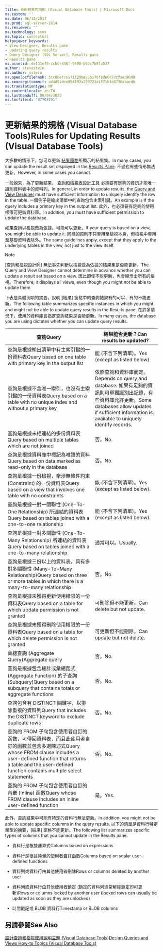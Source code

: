 ```yaml
---
title: 更新結果的規則 (Visual Database Tools) | Microsoft Docs
ms.custom: ''
ms.date: 06/13/2017
ms.prod: sql-server-2014
ms.reviewer: ''
ms.technology: ssms
ms.topic: conceptual
helpviewer_keywords:
- View Designer, Results pane
- updating query results
- Query Designer [SQL Server], Results pane
- Results pane
ms.assetid: de131ef0-ccbd-446f-9400-b93c7b8fa537
author: stevestein
ms.author: sstein
ms.openlocfilehash: 5cc6befc6571f29be95b176f8de6d7dcfaed9108
ms.sourcegitcommit: ad4d92dce894592a259721a1571b1d8736abacdb
ms.translationtype: MT
ms.contentlocale: zh-TW
ms.lasthandoff: 08/04/2020
ms.locfileid: "87703701"
---
```

# <a name="rules-for-updating-results-visual-database-tools"></a><span data-ttu-id="a59aa-102">更新結果的規格 (Visual Database Tools)</span><span class="sxs-lookup"><span data-stu-id="a59aa-102">Rules for Updating Results (Visual Database Tools)</span></span>
  <span data-ttu-id="a59aa-103">大多數的情形下，您可以更新 [結果窗格](visual-database-tools.md)所顯示的結果集。</span><span class="sxs-lookup"><span data-stu-id="a59aa-103">In many cases, you can update the result set displayed in the [Results Pane](visual-database-tools.md).</span></span> <span data-ttu-id="a59aa-104">不過也有些情形無法更新。</span><span class="sxs-lookup"><span data-stu-id="a59aa-104">However, in some cases you cannot.</span></span>  
  
 <span data-ttu-id="a59aa-105">一般說來，為了更新結果， [查詢和檢視表設計工具](query-and-view-designer-tools-visual-database-tools.md) 必須要有足夠的資訊才能唯一識別資料表中的資料列。</span><span class="sxs-lookup"><span data-stu-id="a59aa-105">In general, in order to update results, the [Query and View Designer](query-and-view-designer-tools-visual-database-tools.md) must have sufficient information to uniquely identify the row in the table.</span></span> <span data-ttu-id="a59aa-106">一個例子是輸出清單中的查詢包含主索引鍵。</span><span class="sxs-lookup"><span data-stu-id="a59aa-106">An example is if the query includes a primary key in the output list.</span></span> <span data-ttu-id="a59aa-107">此外，也必須要有足夠的使用權限可更新資料庫。</span><span class="sxs-lookup"><span data-stu-id="a59aa-107">In addition, you must have sufficient permission to update the database.</span></span>  
  
 <span data-ttu-id="a59aa-108">如果查詢以檢視做為依據，可能可以更新。</span><span class="sxs-lookup"><span data-stu-id="a59aa-108">If your query is based on a view, you might be able to update it.</span></span> <span data-ttu-id="a59aa-109">同樣的原則不只套用至檢視本身，但檢視中套用至基礎資料表除外。</span><span class="sxs-lookup"><span data-stu-id="a59aa-109">The same guidelines apply, except that they apply to the underlying tables in the view, not just to the view itself.</span></span>  
  
> [!NOTE]  
>  <span data-ttu-id="a59aa-110">[查詢和檢視設計師] 無法事先判斷以檢視做為依據的結果集是否能更新。</span><span class="sxs-lookup"><span data-stu-id="a59aa-110">The Query and View Designer cannot determine in advance whether you can update a result set based on a view.</span></span> <span data-ttu-id="a59aa-111">因此即使不能更新，也會顯示出所有的檢視。</span><span class="sxs-lookup"><span data-stu-id="a59aa-111">Therefore, it displays all views, even though you might not be able to update them.</span></span>  
  
 <span data-ttu-id="a59aa-112">下表是具體例項的摘要，說明 [結果] 窗格中的查詢結果有的可以、有的不能更新。</span><span class="sxs-lookup"><span data-stu-id="a59aa-112">The following table summarizes specific instances in which you might and might not be able to update query results in the Results pane.</span></span> <span data-ttu-id="a59aa-113">在許多情況下，使用的資料庫會指定查詢結果是否能更新。</span><span class="sxs-lookup"><span data-stu-id="a59aa-113">In many cases, the database you are using dictates whether you can update query results.</span></span>  
  
|<span data-ttu-id="a59aa-114">查詢</span><span class="sxs-lookup"><span data-stu-id="a59aa-114">Query</span></span>|<span data-ttu-id="a59aa-115">結果能否更新？</span><span class="sxs-lookup"><span data-stu-id="a59aa-115">Can results be updated?</span></span>|  
|-----------|-----------------------------|  
|<span data-ttu-id="a59aa-116">查詢是根據輸出清單中有主索引鍵的一份資料表</span><span class="sxs-lookup"><span data-stu-id="a59aa-116">Query based on one table with primary key in the output list</span></span>|<span data-ttu-id="a59aa-117">能 (不含下列清單)。</span><span class="sxs-lookup"><span data-stu-id="a59aa-117">Yes (except as listed below).</span></span>|  
|<span data-ttu-id="a59aa-118">查詢是根據不含唯一索引，也沒有主索引鍵的一份資料表</span><span class="sxs-lookup"><span data-stu-id="a59aa-118">Query based on a table with no unique index and without a primary key</span></span>|<span data-ttu-id="a59aa-119">依照查詢和資料庫而定。</span><span class="sxs-lookup"><span data-stu-id="a59aa-119">Depends on query and database.</span></span> <span data-ttu-id="a59aa-120">如果有足夠的資訊則可單獨識別出記錄，有些資料庫允許更新。</span><span class="sxs-lookup"><span data-stu-id="a59aa-120">Some databases allow updates if sufficient information is available to uniquely identify records.</span></span>|  
|<span data-ttu-id="a59aa-121">查詢是根據未相連結的多份資料表</span><span class="sxs-lookup"><span data-stu-id="a59aa-121">Query based on multiple tables which are not joined</span></span>|<span data-ttu-id="a59aa-122">否。</span><span class="sxs-lookup"><span data-stu-id="a59aa-122">No.</span></span>|  
|<span data-ttu-id="a59aa-123">查詢是根據資料庫中標記為唯讀的資料</span><span class="sxs-lookup"><span data-stu-id="a59aa-123">Query based on data marked as read-only in the database</span></span>|<span data-ttu-id="a59aa-124">否。</span><span class="sxs-lookup"><span data-stu-id="a59aa-124">No.</span></span>|  
|<span data-ttu-id="a59aa-125">查詢是根據一份檢視，牽涉無條件約束 (Constraint) 的一份資料表</span><span class="sxs-lookup"><span data-stu-id="a59aa-125">Query based on a view that involves one table with no constraints</span></span>|<span data-ttu-id="a59aa-126">能 (不含下列清單)。</span><span class="sxs-lookup"><span data-stu-id="a59aa-126">Yes (except as listed below).</span></span>|  
|<span data-ttu-id="a59aa-127">查詢是根據一對一關聯性 (One-To-One Relationship) 所連結的資料表</span><span class="sxs-lookup"><span data-stu-id="a59aa-127">Query based on tables joined with a one-to-one relationship</span></span>|<span data-ttu-id="a59aa-128">能 (不含下列清單)。</span><span class="sxs-lookup"><span data-stu-id="a59aa-128">Yes (except as listed below).</span></span>|  
|<span data-ttu-id="a59aa-129">查詢是根據一對多關聯性 (One-To-Many Relationship) 所連結的資料表</span><span class="sxs-lookup"><span data-stu-id="a59aa-129">Query based on tables joined with a one-to-many relationship</span></span>|<span data-ttu-id="a59aa-130">通常可以。</span><span class="sxs-lookup"><span data-stu-id="a59aa-130">Usually.</span></span>|  
|<span data-ttu-id="a59aa-131">查詢是根據三份以上的資料表，具有多對多關聯性 (Many-To-Many Relationship)</span><span class="sxs-lookup"><span data-stu-id="a59aa-131">Query based on three or more tables in which there is a many-to-many relationship</span></span>|<span data-ttu-id="a59aa-132">否。</span><span class="sxs-lookup"><span data-stu-id="a59aa-132">No.</span></span>|  
|<span data-ttu-id="a59aa-133">查詢是根據未獲得更新使用權限的一份資料表</span><span class="sxs-lookup"><span data-stu-id="a59aa-133">Query based on a table for which update permission is not granted</span></span>|<span data-ttu-id="a59aa-134">可刪除但不能更新。</span><span class="sxs-lookup"><span data-stu-id="a59aa-134">Can delete but not update.</span></span>|  
|<span data-ttu-id="a59aa-135">查詢是根據未獲得刪除使用權限的一份資料表</span><span class="sxs-lookup"><span data-stu-id="a59aa-135">Query based on a table for which delete permission is not granted</span></span>|<span data-ttu-id="a59aa-136">可更新但不能刪除。</span><span class="sxs-lookup"><span data-stu-id="a59aa-136">Can update but not delete.</span></span>|  
|<span data-ttu-id="a59aa-137">彙總查詢 (Aggregate Query)</span><span class="sxs-lookup"><span data-stu-id="a59aa-137">Aggregate query</span></span>|<span data-ttu-id="a59aa-138">否。</span><span class="sxs-lookup"><span data-stu-id="a59aa-138">No.</span></span>|  
|<span data-ttu-id="a59aa-139">查詢是根據包含總計或彙總函式 (Aggregate Function) 的子查詢 (Subquery)</span><span class="sxs-lookup"><span data-stu-id="a59aa-139">Query based on a subquery that contains totals or aggregate functions</span></span>|<span data-ttu-id="a59aa-140">否。</span><span class="sxs-lookup"><span data-stu-id="a59aa-140">No.</span></span>|  
|<span data-ttu-id="a59aa-141">查詢包含有 DISTINCT 關鍵字，以排除重複的資料列</span><span class="sxs-lookup"><span data-stu-id="a59aa-141">Query that includes the DISTINCT keyword to exclude duplicate rows</span></span>|<span data-ttu-id="a59aa-142">否。</span><span class="sxs-lookup"><span data-stu-id="a59aa-142">No.</span></span>|  
|<span data-ttu-id="a59aa-143">查詢的 FROM 子句包含使用者自訂的函數，可傳回資料表，而且此使用者自訂的函數並包含多選陳述式</span><span class="sxs-lookup"><span data-stu-id="a59aa-143">Query whose FROM clause includes a user-defined function that returns a table and the user-defined function contains multiple select statements</span></span>|<span data-ttu-id="a59aa-144">否。</span><span class="sxs-lookup"><span data-stu-id="a59aa-144">No.</span></span>|  
|<span data-ttu-id="a59aa-145">查詢的 FROM 子句包含使用者自訂的內嵌 (Inline) 函數</span><span class="sxs-lookup"><span data-stu-id="a59aa-145">Query whose FROM clause includes an inline user-defined function</span></span>|<span data-ttu-id="a59aa-146">是。</span><span class="sxs-lookup"><span data-stu-id="a59aa-146">Yes.</span></span>|  
  
 <span data-ttu-id="a59aa-147">此外，查詢結果中可能有特定的資料行無法更新。</span><span class="sxs-lookup"><span data-stu-id="a59aa-147">In addition, you might not be able to update specific columns in the query results.</span></span> <span data-ttu-id="a59aa-148">以下的清單是資料行特定類型的摘要，[結果] 窗格不能更新。</span><span class="sxs-lookup"><span data-stu-id="a59aa-148">The following list summarizes specific types of columns that you cannot update in the Results pane.</span></span>  
  
-   <span data-ttu-id="a59aa-149">資料行是根據運算式</span><span class="sxs-lookup"><span data-stu-id="a59aa-149">Columns based on expressions</span></span>  
  
-   <span data-ttu-id="a59aa-150">資料行是根據純量的使用者自訂函數</span><span class="sxs-lookup"><span data-stu-id="a59aa-150">Columns based on scalar user-defined functions</span></span>  
  
-   <span data-ttu-id="a59aa-151">資料列或資料行由其他使用者刪除</span><span class="sxs-lookup"><span data-stu-id="a59aa-151">Rows or columns deleted by another user</span></span>  
  
-   <span data-ttu-id="a59aa-152">資料列或資料行由其他使用者鎖定 (鎖定的資料列通常解除鎖定即可更新)</span><span class="sxs-lookup"><span data-stu-id="a59aa-152">Rows or columns locked by another user (locked rows can usually be updated as soon as they are unlocked)</span></span>  
  
-   <span data-ttu-id="a59aa-153">時間戳記或 BLOB 資料行</span><span class="sxs-lookup"><span data-stu-id="a59aa-153">Timestamp or BLOB columns</span></span>  
  
## <a name="see-also"></a><span data-ttu-id="a59aa-154">另請參閱</span><span class="sxs-lookup"><span data-stu-id="a59aa-154">See Also</span></span>  
 [<span data-ttu-id="a59aa-155">設計查詢和檢視使用說明主題 &#40;Visual Database Tools&#41;</span><span class="sxs-lookup"><span data-stu-id="a59aa-155">Design Queries and Views How-to Topics &#40;Visual Database Tools&#41;</span></span>](design-queries-and-views-how-to-topics-visual-database-tools.md)  
  
  
